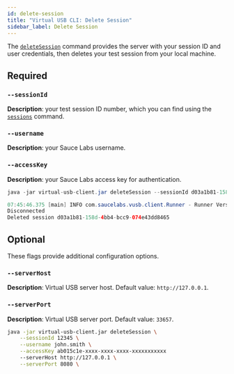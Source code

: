 ```yaml
---
id: delete-session
title: "Virtual USB CLI: Delete Session"
sidebar_label: Delete Session
---
```


The [`deleteSession`](https://docs.saucelabs.com/mobile-apps/virtual-usb#close-test) command provides the server with your session ID and user credentials, then deletes your test session from your local machine.

## Required

### `--sessionId`
__Description__: your test session ID number, which you can find using the [`sessions`](dev/cli/virtual-usb/find-sessionid) command.

### `--username`
__Description__: your Sauce Labs username.

### `--accessKey`
__Description__: your Sauce Labs access key for authentication.

```java title="Basic Example (required flags only)"
java -jar virtual-usb-client.jar deleteSession --sessionId d03a1b81-158d-4bb4-bcc9-074e43dd8465 --username john.smith --accessKey ab015c1e-xxxx-xxxx-xxxx-xxxxxxxxxxx
```

```java title="Response Example"
07:45:46.375 [main] INFO com.saucelabs.vusb.client.Runner - Runner Version 2.0.0
Disconnected
Deleted session d03a1b81-158d-4bb4-bcc9-074e43dd8465
```

## Optional

These flags provide additional configuration options.

### `--serverHost`
__Description__: Virtual USB server host. Default value: `http://127.0.0.1`.

### `--serverPort`
__Description__: Virtual USB server port. Default value: `33657`.

```bash title="Full Example"
java -jar virtual-usb-client.jar deleteSession \
    --sessionId 12345 \
    --username john.smith \
    --accessKey ab015c1e-xxxx-xxxx-xxxx-xxxxxxxxxxx
    --serverHost http://127.0.0.1 \
    --serverPort 8080 \
```
